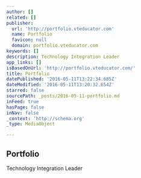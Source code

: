 ```yaml
---
author: []
related: []
publisher:
  url: 'http://portfolio.vteducator.com'
  name: Portfolio
  favicon: null
  domain: portfolio.vteducator.com
keywords: []
description: Technology Integration Leader
app_links: []
isBasedOnUrl: 'http://portfolio.vteducator.com/'
title: Portfolio
datePublished: '2016-05-11T13:22:34.685Z'
dateModified: '2016-05-11T13:20:32.654Z'
starred: false
sourcePath: _posts/2016-05-11-portfolio.md
inFeed: true
hasPage: false
inNav: false
_context: 'http://schema.org'
_type: MediaObject

---
```

<article style=""><h1>Portfolio</h1><p>Technology Integration Leader</p></article>
